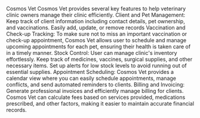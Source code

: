 Cosmos Vet
Cosmos Vet provides several key features to help veterinary clinic owners manage their clinic efficiently.
Client and Pet Management: Keep track of client information including contact details, pet ownership, and vaccinations. Easily add, update, or remove records 
Vaccination and Check-up Tracking: To make sure not to miss an important vaccination or check-up appointment, Cosmos Vet allows user to schedule and manage upcoming appointments for each pet, ensuring their health is taken care of in a timely manner.
Stock Control: User can manage clinic's inventory effortlessly. Keep track of medicines, vaccines, surgical supplies, and other necessary items. Set up alerts for low stock levels to avoid running out of essential supplies.
Appointment Scheduling: Cosmos Vet provides a calendar view where you can easily schedule appointments, manage conflicts, and send automated reminders to clients.
Billing and Invoicing: Generate professional invoices and efficiently manage billing for clients. Cosmos Vet can calculate fees based on services provided, medications prescribed, and other factors, making it easier to maintain accurate financial records.
